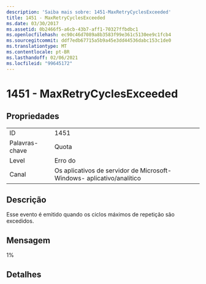 ```yaml
---
description: 'Saiba mais sobre: 1451-MaxRetryCyclesExceeded'
title: 1451 - MaxRetryCyclesExceeded
ms.date: 03/30/2017
ms.assetid: 0b2466f5-a6cb-43b7-aff1-70327ffbdbc1
ms.openlocfilehash: ec90c46d7089a8b3583f99e361c5130ee9c1fcb4
ms.sourcegitcommit: ddf7edb67715a5b9a45e3dd44536dabc153c1de0
ms.translationtype: MT
ms.contentlocale: pt-BR
ms.lasthandoff: 02/06/2021
ms.locfileid: "99645172"
---
```

# <a name="1451---maxretrycyclesexceeded"></a>1451 - MaxRetryCyclesExceeded

## <a name="properties"></a>Propriedades  
  
|||  
|-|-|  
|ID|1451|  
|Palavras-chave|Quota|  
|Level|Erro do|  
|Canal|Os aplicativos de servidor de Microsoft-Windows- aplicativo/analítico|  
  
## <a name="description"></a>Descrição  

 Esse evento é emitido quando os ciclos máximos de repetição são excedidos.  
  
## <a name="message"></a>Mensagem  

 1%  
  
## <a name="details"></a>Detalhes
